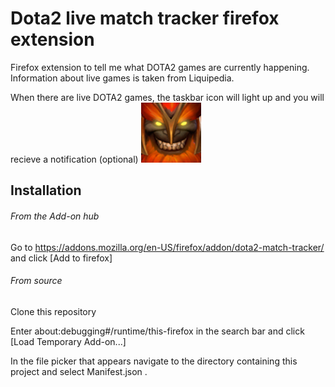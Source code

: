 # Dota2 live match tracker firefox extension
Firefox extension to tell me what DOTA2 games are currently happening. Information about live games is taken from Liquipedia.

When there are live DOTA2 games, the taskbar icon will light up and you will recieve a notification (optional)
![Icon](/icons/active-96.png)

## Installation

###### From the Add-on hub
Go to https://addons.mozilla.org/en-US/firefox/addon/dota2-match-tracker/ and click [Add to firefox]

###### From source
Clone this repository

Enter about:debugging#/runtime/this-firefox in the search bar and click [Load Temporary Add-on...]

In the file picker that appears navigate to the directory containing this project and select Manifest.json .
